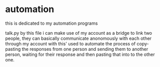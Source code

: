 # automation
this is dedicated to my automation programs

talk.py
by this file i can make use of my account as a bridge to link two people, they can basically communicate anonomously with each other through my account with this'
used to automate the process of copy-pasting the responses from one person and sending them to another person, waiting for their response and then pasting that into to the other one. 
